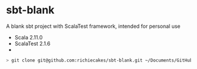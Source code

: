 sbt-blank
=========

A blank sbt project with ScalaTest framework, intended for personal use

* Scala 2.11.0
* ScalaTest 2.1.6
* 

```bash
> git clone git@github.com:richiecakes/sbt-blank.git ~/Documents/GitHub/new-project
```
